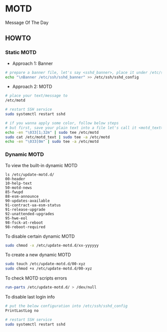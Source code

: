 # MOTD

Message Of The Day

## HOWTO

### Static MOTD

* Approach 1: Banner

```bash
# prepare a banner file, let's say <sshd_banner>, place it under /etc/ssh/
echo "\nBanner /etc/ssh/sshd_banner" >> /etc/ssh/sshd_config
```

* Approach 2: MOTD

```bash
# place your text/message to
/etc/motd

# restart SSH service
sudo systemctl restart sshd

# if you wanna apply some color, follow below steps
# but first, save your plain text into a file let's call it <motd_text>
echo -en "\033[1;32m" | sudo tee /etc/motd
sudo cat /etc/motd_text | sudo tee -a /etc/motd
echo -en "\033[0m" | sudo tee -a /etc/motd
```

### Dynamic MOTD

To view the built-in dynamic MOTD
```console
ls /etc/update-motd.d/
00-header
10-help-text
50-motd-news
85-fwupd
88-esm-announce
90-updates-available
91-contract-ua-esm-status
91-release-upgrade
92-unattended-upgrades
95-hwe-eol
98-fsck-at-reboot
98-reboot-required
```

To disable certain dynamic MOTD
```bash
sudo chmod -x /etc/update-motd.d/xx-yyyyyy
```

To create a new dynamic MOTD
```bash
sudo touch /etc/update-motd.d/00-xyz
sudo chmod +x /etc/update-motd.d/00-xyz
```

To check MOTD scripts errors
```bash
run-parts /etc/update-motd.d/ > /dev/null
```

To disable last login info
```bash
# put the below configuration into /etc/ssh/sshd_config
PrintLastLog no

# restart SSH service
sudo systemctl restart sshd
```
